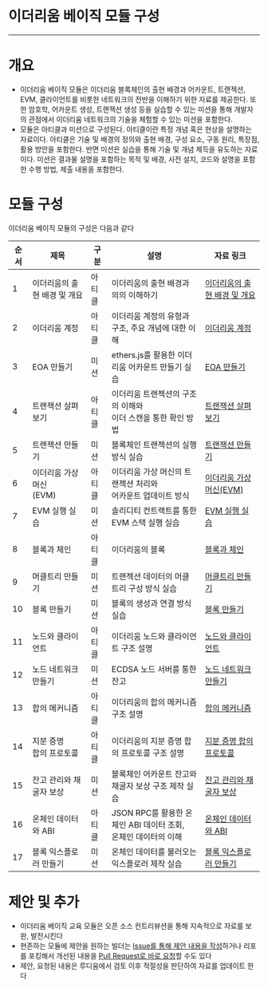 # 이더리움 베이직 모듈 구성

---

# 개요

- 이더리움 베이직 모듈은 이더리움 블록체인의 출현 배경과 어카운트, 트랜젝션, EVM, 클라이언트를 비롯한 네트워크의 전반을 이해하기 위한 자료를 제공한다. 또한 암호학, 어카운트 생성, 트랜젝션 생성 등을 실습할 수 있는 미션을 통해 개발자의 관점에서 이더리움 네트워크의 기술을 체험할 수 있는 미션을 포함한다.
- 모듈은 아티클과 미션으로 구성된다. 아티클이란 특정 개념 혹은 현상을 설명하는 자료이다. 아티클은 기술 및 배경의 정의와 출현 배경, 구성 요소, 구동 원리, 특장점, 활용 방안을 포함한다. 반면 미션은 실습을 통해 기술 및 개념 체득을 유도하는 자료이다. 미션은 결과물 설명을 포함하는 목적 및 배경, 사전 설치, 코드와 설명을 포함한 수행 방법, 제출 내용을 포함한다.

# 모듈 구성

이더리움 베이직 모듈의 구성은 다음과 같다

| 순서 | 제목                         | 구분   | 설명                                                              | 자료 링크                                                                                                                                         |
| ---- | ---------------------------- | ------ | ----------------------------------------------------------------- | ------------------------------------------------------------------------------------------------------------------------------------------------- |
| 1    | 이더리움의 출현 배경 및 개요 | 아티클 | 이더리움의 출현 배경과 의의 이해하기                              | [이더리움의 출현 배경 및 개요](https://github.com/Ludium-Official/road-to-bangkok/blob/main/이더리움%20베이직/01.이더리움의-출현-배경-및-개요.md) |
| 2    | 이더리움 계정                | 아티클 | 이더리움 계정의 유형과 구조, 주요 개념에 대한 이해                | [이더리움 계정](https://github.com/Ludium-Official/road-to-bangkok/blob/main/이더리움%20베이직/02.이더리움-계정.md)                               |
| 3    | EOA 만들기                   | 미션   | ethers.js를 활용한 이더리움 어카운트 만들기 실습                  | [EOA 만들기](https://github.com/Ludium-Official/road-to-bangkok/blob/main/이더리움%20베이직/03.EOA-만들기.md)                                     |
| 4    | 트랜잭션 살펴보기            | 아티클 | 이더리움 트랜젝션의 구조의 이해와<br>이더 스캔을 통한 확인 방법   | [트랜잭션 살펴보기](https://github.com/Ludium-Official/road-to-bangkok/blob/main/이더리움%20베이직/04.트랜잭션-살펴보기.md)                       |
| 5    | 트랜잭션 만들기              | 미션   | 블록체인 트랜젝션의 실행 방식 실습                                | [트랜잭션 만들기](https://github.com/Ludium-Official/road-to-bangkok/blob/main/이더리움%20베이직/05.트랜잭션-만들기.md)                           |
| 6    | 이더리움 가상 머신<br>(EVM)  | 아티클 | 이더리움 가상 머신의 트랜젝션 처리와<br>어카운트 업데이트 방식    | [이더리움 가상 머신(EVM)](<https://github.com/Ludium-Official/road-to-bangkok/blob/main/이더리움%20베이직/06.이더리움-가상머신(EVM).md>)          |
| 7    | EVM 실행 실습                | 미션   | 솔리디티 컨트랙트를 통한 EVM 스택 실행 실습                       | [EVM 실행 실습](https://github.com/Ludium-Official/road-to-bangkok/blob/main/이더리움%20베이직/07.EVM-실행-실습.md)                               |
| 8    | 블록과 체인                  | 아티클 | 이더리움의 블록                                                   | [블록과 체인](https://github.com/Ludium-Official/road-to-bangkok/blob/main/이더리움%20베이직/08.블록과-체인.md)                                   |
| 9    | 머클트리 만들기              | 미션   | 트랜젝션 데이터의 머클 트리 구성 방식 실습                        | [머클트리 만들기](https://github.com/Ludium-Official/road-to-bangkok/blob/main/이더리움%20베이직/09.머클트리-만들기.md)                           |
| 10   | 블록 만들기                  | 미션   | 블록의 생성과 연결 방식 실습                                      | [블록 만들기](https://github.com/Ludium-Official/road-to-bangkok/blob/main/이더리움%20베이직/10.블록-만들기.md)                                   |
| 11   | 노드와 클라이언트            | 아티클 | 이더리움 노드와 클라이언트 구조 설명                              | [노드와 클라이언트](https://github.com/Ludium-Official/road-to-bangkok/blob/main/이더리움%20베이직/11.노드와-클라이언트.md)                       |
| 12   | 노드 네트워크 만들기         | 미션   | ECDSA 노드 서버를 통한 잔고                                       | [노드 네트워크 만들기](https://github.com/Ludium-Official/road-to-bangkok/blob/main/이더리움%20베이직/12.노드-네트워크-만들기.md)                 |
| 13   | 합의 메커니즘                | 아티클 | 이더리움의 합의 메커니즘 구조 설명                                | [합의 메커니즘](https://github.com/Ludium-Official/road-to-bangkok/blob/main/이더리움%20베이직/13.합의-메커니즘.md)                               |
| 14   | 지분 증명<br>합의 프로토콜   | 아티클 | 이더리움의 지분 증명 합의 프로토콜 구조 설명                      | [지분 증명 합의 프로토콜](https://github.com/Ludium-Official/road-to-bangkok/blob/main/이더리움%20베이직/14.지분-증명-합의-프로토콜.md)           |
| 15   | 잔고 관리와 채굴자 보상      | 미션   | 블록체인 어카운트 잔고와 채굴자 보상 구조 제작 실습               | [잔고 관리와 채굴자 보상](https://github.com/Ludium-Official/road-to-bangkok/blob/main/이더리움%20베이직/15.잔고-관리와-채굴자-보상.md)           |
| 16   | 온체인 데이터와 ABI          | 아티클 | JSON RPC를 활용한 온체인 ABI 데이터 조회,<br>온체인 데이터의 이해 | [온체인 데이터와 ABI](https://github.com/Ludium-Official/road-to-bangkok/blob/main/이더리움%20베이직/16.온체인-데이터와-ABI.md)                   |
| 17   | 블록 익스플로러 만들기       | 미션   | 온체인 데이터를 불러오는 익스플로러 제작 실습                     | [블록 익스플로러 만들기](https://github.com/Ludium-Official/road-to-bangkok/blob/main/이더리움%20베이직/17.블록-익스플로러-만들기.md)             |

# 제안 및 추가

- 이더리움 베이직 교육 모듈은 오픈 소스 컨트리뷰션을 통해 지속적으로 자료를 보완, 발전시킨다
- 현존하는 모듈에 제안을 원하는 빌더는 [Issue를 통해 제안 내용을 작성](https://github.com/Ludium-Official/road-to-bangkok/issues)하거나 리포를 포킹해서 개선된 내용을 [Pull Request로 바로 요청](https://github.com/Ludium-Official/road-to-bangkok/pulls)할 수도 있다
- 제안, 요청된 내용은 루디움에서 검토 이후 적절성을 판단하여 자료를 업데이트 한다
